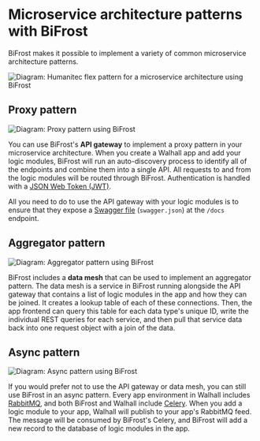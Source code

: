 # Microservice architecture patterns with BiFrost

BiFrost makes it possible to implement a variety of common microservice architecture patterns.

![Diagram: Humanitec flex pattern for a microservice architecture using BiFrost](_assets/flex-pattern.png)

## Proxy pattern

![Diagram: Proxy pattern using BiFrost](_assets/proxy-pattern.png)

You can use BiFrost's **API gateway** to implement a proxy pattern in your microservice architecture. When you create a Walhall app and add your logic modules, BiFrost will run an auto-discovery process to identify all of the endpoints and combine them into a single API. All requests to and from the logic modules will be routed through BiFrost. Authentication is handled with a [JSON Web Token (JWT)](https://jwt.io).

All you need to do to use the API gateway with your logic modules is to ensure that they expose a [Swagger file](https://swagger.io/docs/specification/about/) (`swagger.json`) at the `/docs` endpoint.

## Aggregator pattern

![Diagram: Aggregator pattern using BiFrost](_assets/aggregator-pattern.png)

BiFrost includes a **data mesh** that can be used to implement an aggregator pattern. The data mesh is a service in BiFrost running alongside the API gateway that contains a list of logic modules in the app and how they can be joined. It creates a lookup table of each of these connections. Then, the app frontend can query this table for each data type's unique ID, write the individual REST queries for each service, and then pull that service data back into one request object with a join of the data.

## Async pattern

![Diagram: Async pattern using BiFrost](_assets/async-pattern.png)

If you would prefer not to use the API gateway or data mesh, you can still use BiFrost in an async pattern. Every app environment in Walhall includes [RabbitMQ](https://www.rabbitmq.com/), and both BiFrost and Walhall include [Celery](http://www.celeryproject.org/). When you add a logic module to your app, Walhall will publish to your app's RabbitMQ feed. The message will be consumed by BiFrost's Celery, and BiFrost will add a new record to the database of logic modules in the app. 

